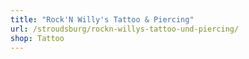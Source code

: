 ```yaml
---
title: "Rock'N Willy's Tattoo & Piercing"
url: /stroudsburg/rockn-willys-tattoo-und-piercing/
shop: Tattoo
---
```

